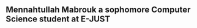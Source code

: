 ## Mennahtullah Mabrouk a sophomore Computer Science student at E-JUST 

<div style="background-image: url('https://i.imgur.com/YJLJZmW.gif'); background-repeat: no-repeat; background-attachment: fixed; background-size: cover; height: 100vh;">
</div>

[![YouTube](https://img.shields.io/badge/-YouTube-purple?style=for-the-badge&logo=youtube)](https://youtube.com/@sepa5794) [![LinkedIn](https://img.shields.io/badge/-LinkedIn-purple?style=for-the-badge&logo=linkedin&logoColor=white)](https://www.linkedin.com/in/mennahtullah-sameh)[![Telegram](https://img.shields.io/badge/-LinkedIn-purple?style=for-the-badge&logo=linkedin&logoColor=white)](https://t.me/SEPAchannel)

